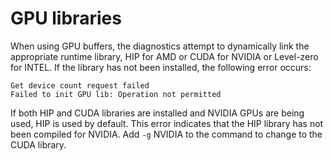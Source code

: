 
# GPU libraries

When using GPU buffers, the diagnostics attempt to dynamically link the
appropriate runtime library, HIP for AMD or CUDA for NVIDIA or Level-zero for INTEL.
If the library has not been installed, the following error occurs:

```screen
Get device count request failed
Failed to init GPU lib: Operation not permitted
```

If both HIP and CUDA libraries are installed and NVIDIA GPUs are being used, HIP is used
by default. This error indicates that the HIP library has not been compiled for NVIDIA.
Add `-g` NVIDIA to the command to change to the CUDA library.

